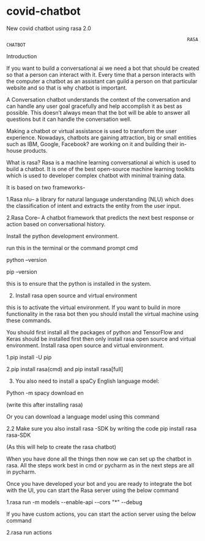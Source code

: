 # covid-chatbot
New covid chatbot using rasa 2.0


                                                                      RASA CHATBOT
Introduction

If you want to build a conversational ai we need a bot that should be created so that a person can interact with it. Every time that a person interacts with the computer a chatbot as an assistant can guild a person on that particular website and so that is why chatbot is important.

A Conversation chatbot understands the context of the conversation and can handle any user goal gracefully and help accomplish it as best as possible. This doesn’t always mean that the bot will be able to answer all questions but it can handle the conversation well.

Making a chatbot or virtual assistance is used to transform the user experience. Nowadays, chatbots are gaining attraction, big or small entities such as IBM, Google, Facebook? are working on it and building their in-house products.

What is rasa?
Rasa is a machine learning conversational ai which is used to build a chatbot. It is one of the best open-source machine learning toolkits which is used to developer complex chatbot with minimal training data.

It is based on two frameworks-

1.Rasa nlu– a library for natural language understanding (NLU) which does the classification of intent and extracts the entity from the user input.

2.Rasa Core– A chatbot framework that predicts the next best response or action based on conversational history.



Install the python development environment.


run this in the terminal or the command prompt cmd

python –version

pip –version

this is to ensure that the python is installed in the system.


2. Install rasa open source and virtual environment

this is to activate the virtual environment. If you want to build in more functionality in the rasa bot then you should install the virtual machine using these commands.

You should first install all the packages of python and TensorFlow and Keras should be installed first then only install rasa open source and virtual environment. Install rasa open source and virtual environment.

1.pip install -U pip


2.pip install rasa(cmd) and pip install rasa[full]

 
3.  You also need to install a spaCy English language model:

Python -m spacy download en

(write this after installing rasa)

Or you can download a language model using this command


2.2 Make sure you also install rasa -SDK by writing the code
pip install rasa rasa-SDK

(As this will help to create the rasa chatbot)

When you have done all the things then now we can set up the chatbot in rasa. All the steps work best in cmd or pycharm as in the next steps are all in pycharm.




Once you have developed your bot and you are ready to integrate the bot with the UI, you can start the Rasa server using the below command

1.rasa run -m models --enable-api --cors "*" --debug


If you have custom actions, you can start the action server using the below command

2.rasa run actions

 
